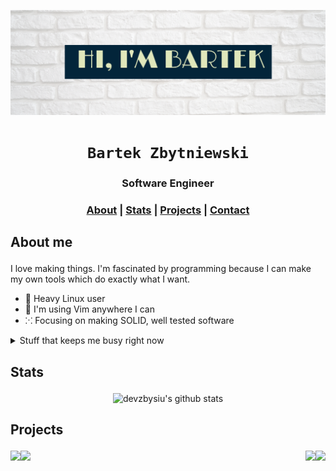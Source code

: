 ![banner](banner.png)

<div align="center">

  <h1><code>Bartek Zbytniewski</code></h1>

  <h3>
    <strong>Software Engineer</strong>
  </h3>

  <h3>
    <a href="#about">About</a>
    <span> | </span>
    <a href="#stats">Stats</a>
    <span> | </span>
    <a href="#projects">Projects</a>
    <span> | </span>
    <a href="mailto:bartosz.zbytniewski.dev@gmail.com" alt="Contact me">Contact</a>
  </h3>
</div>

## <p id="about">About me</p>
I love making things. I'm fascinated by programming because I can make my own tools which do exactly what I want.


- 🐧 Heavy Linux user
- 🍕 I'm using Vim anywhere I can
- ⁙ Focusing on making SOLID, well tested software

<details>
  <summary>Stuff that keeps me busy right now</summary>

  - 💼 Software Engineer at <a href="https://cognifide.com">Cognifide</a>
  - 🦀 Learning <a href="https://www.rust-lang.org/">Rust</a>

</details>

## <p id="stats">Stats</p>

<div align="center">

  ![devzbysiu's github stats](https://github-readme-stats.vercel.app/api?username=devzbysiu&count_private=true&include_all_commits=true)

</div>

## <p id="projects">Projects</p>

<a href="https://github.com/devzbysiu/rust-project-template">
  <img align="left" src="https://github-readme-stats.vercel.app/api/pin/?username=devzbysiu&repo=rust-project-template" />
</a>

<a href="https://github.com/devzbysiu/je">
  <img align="right" src="https://github-readme-stats.vercel.app/api/pin/?username=devzbysiu&repo=je" />
</a>

<a href="https://github.com/devzbysiu/transition">
  <img align="left" src="https://github-readme-stats.vercel.app/api/pin/?username=devzbysiu&repo=transition" />
</a>

<a href="https://github.com/anuraghazra/convoychat">
  <img align="right" src="https://github-readme-stats.vercel.app/api/pin/?username=anuraghazra&repo=convoychat" />
</a>

